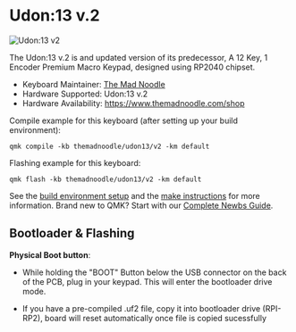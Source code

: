 # Udon:13 v.2

![Udon:13 v2](https://i.imgur.com/2APzX6M.jpg)

The Udon:13 v.2 is and updated version of its predecessor, A 12 Key, 1 Encoder Premium Macro Keypad, designed using RP2040 chipset.

* Keyboard Maintainer: [The Mad Noodle](https://github.com/The-Mad-Noodle)
* Hardware Supported: Udon:13 v.2
* Hardware Availability: https://www.themadnoodle.com/shop

Compile example for this keyboard (after setting up your build environment):

    qmk compile -kb themadnoodle/udon13/v2 -km default

Flashing example for this keyboard:

    qmk flash -kb themadnoodle/udon13/v2 -km default

See the [build environment setup](https://docs.qmk.fm/#/getting_started_build_tools) and the [make instructions](https://docs.qmk.fm/#/getting_started_make_guide) for more information. Brand new to QMK? Start with our [Complete Newbs Guide](https://docs.qmk.fm/#/newbs).

## Bootloader & Flashing


**Physical Boot button**: 

* While holding the "BOOT" Button below the USB connector on the back of the PCB, plug in your keypad. This will enter the bootloader drive mode.

* If you have a pre-compiled .uf2 file, copy it into bootloader drive (RPI-RP2), board will reset automatically once file is copied sucessfully